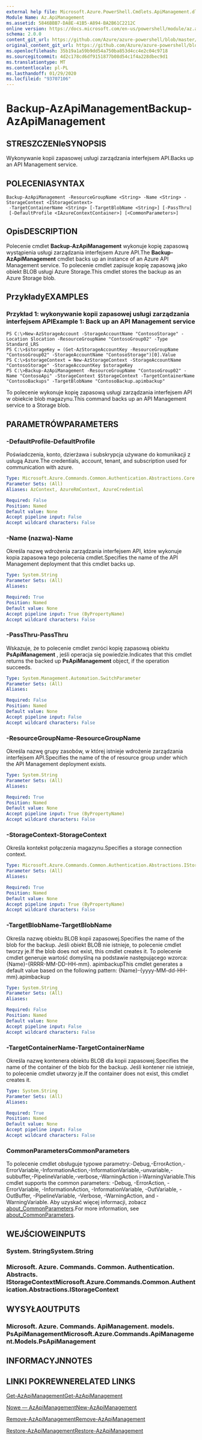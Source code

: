 ```yaml
---
external help file: Microsoft.Azure.PowerShell.Cmdlets.ApiManagement.dll-Help.xml
Module Name: Az.ApiManagement
ms.assetid: 5846BBB7-DA8E-41B5-A894-BA2B61C2212C
online version: https://docs.microsoft.com/en-us/powershell/module/az.apimanagement/backup-azapimanagement
schema: 2.0.0
content_git_url: https://github.com/Azure/azure-powershell/blob/master/src/ApiManagement/ApiManagement/help/Backup-AzApiManagement.md
original_content_git_url: https://github.com/Azure/azure-powershell/blob/master/src/ApiManagement/ApiManagement/help/Backup-AzApiManagement.md
ms.openlocfilehash: 35b19a1a59b9dd54a750ba853d4cc4e2c04c9718
ms.sourcegitcommit: 4d2c178cd6df9151877b08d54c1f4a228dbec9d1
ms.translationtype: MT
ms.contentlocale: pl-PL
ms.lasthandoff: 01/29/2020
ms.locfileid: "93707106"
---
```

# <span data-ttu-id="71cf9-101">Backup-AzApiManagement</span><span class="sxs-lookup"><span data-stu-id="71cf9-101">Backup-AzApiManagement</span></span>

## <span data-ttu-id="71cf9-102">STRESZCZENIe</span><span class="sxs-lookup"><span data-stu-id="71cf9-102">SYNOPSIS</span></span>
<span data-ttu-id="71cf9-103">Wykonywanie kopii zapasowej usługi zarządzania interfejsem API.</span><span class="sxs-lookup"><span data-stu-id="71cf9-103">Backs up an API Management service.</span></span>

## <span data-ttu-id="71cf9-104">POLECENIA</span><span class="sxs-lookup"><span data-stu-id="71cf9-104">SYNTAX</span></span>

```
Backup-AzApiManagement -ResourceGroupName <String> -Name <String> -StorageContext <IStorageContext>
 -TargetContainerName <String> [-TargetBlobName <String>] [-PassThru]
 [-DefaultProfile <IAzureContextContainer>] [<CommonParameters>]
```

## <span data-ttu-id="71cf9-105">Opis</span><span class="sxs-lookup"><span data-stu-id="71cf9-105">DESCRIPTION</span></span>
<span data-ttu-id="71cf9-106">Polecenie cmdlet **Backup-AzApiManagement** wykonuje kopię zapasową wystąpienia usługi zarządzania interfejsem Azure API.</span><span class="sxs-lookup"><span data-stu-id="71cf9-106">The **Backup-AzApiManagement** cmdlet backs up an instance of an Azure API Management service.</span></span>
<span data-ttu-id="71cf9-107">To polecenie cmdlet zapisuje kopię zapasową jako obiekt BLOB usługi Azure Storage.</span><span class="sxs-lookup"><span data-stu-id="71cf9-107">This cmdlet stores the backup as an Azure Storage blob.</span></span>

## <span data-ttu-id="71cf9-108">Przykłady</span><span class="sxs-lookup"><span data-stu-id="71cf9-108">EXAMPLES</span></span>

### <span data-ttu-id="71cf9-109">Przykład 1: wykonywanie kopii zapasowej usługi zarządzania interfejsem API</span><span class="sxs-lookup"><span data-stu-id="71cf9-109">Example 1: Back up an API Management service</span></span>
```
PS C:\>New-AzStorageAccount -StorageAccountName "ContosoStorage" -Location $location -ResourceGroupName "ContosoGroup02" -Type Standard_LRS
PS C:\>$storageKey = (Get-AzStorageAccountKey -ResourceGroupName "ContosoGroup02" -StorageAccountName "ContosoStorage")[0].Value
PS C:\>$storageContext = New-AzStorageContext -StorageAccountName "ContosoStorage" -StorageAccountKey $storageKey
PS C:\>Backup-AzApiManagement -ResourceGroupName "ContosoGroup02" -Name "ContosoApi" -StorageContext $StorageContext -TargetContainerName "ContosoBackups" -TargetBlobName "ContosoBackup.apimbackup"
```

<span data-ttu-id="71cf9-110">To polecenie wykonuje kopię zapasową usługi zarządzania interfejsem API w obiekcie blob magazynu.</span><span class="sxs-lookup"><span data-stu-id="71cf9-110">This command backs up an API Management service to a Storage blob.</span></span>

## <span data-ttu-id="71cf9-111">PARAMETRÓW</span><span class="sxs-lookup"><span data-stu-id="71cf9-111">PARAMETERS</span></span>

### <span data-ttu-id="71cf9-112">-DefaultProfile</span><span class="sxs-lookup"><span data-stu-id="71cf9-112">-DefaultProfile</span></span>
<span data-ttu-id="71cf9-113">Poświadczenia, konto, dzierżawa i subskrypcja używane do komunikacji z usługą Azure.</span><span class="sxs-lookup"><span data-stu-id="71cf9-113">The credentials, account, tenant, and subscription used for communication with azure.</span></span>

```yaml
Type: Microsoft.Azure.Commands.Common.Authentication.Abstractions.Core.IAzureContextContainer
Parameter Sets: (All)
Aliases: AzContext, AzureRmContext, AzureCredential

Required: False
Position: Named
Default value: None
Accept pipeline input: False
Accept wildcard characters: False
```

### <span data-ttu-id="71cf9-114">-Name (nazwa)</span><span class="sxs-lookup"><span data-stu-id="71cf9-114">-Name</span></span>
<span data-ttu-id="71cf9-115">Określa nazwę wdrożenia zarządzania interfejsem API, które wykonuje kopia zapasowa tego polecenia cmdlet.</span><span class="sxs-lookup"><span data-stu-id="71cf9-115">Specifies the name of the API Management deployment that this cmdlet backs up.</span></span>

```yaml
Type: System.String
Parameter Sets: (All)
Aliases:

Required: True
Position: Named
Default value: None
Accept pipeline input: True (ByPropertyName)
Accept wildcard characters: False
```

### <span data-ttu-id="71cf9-116">-PassThru</span><span class="sxs-lookup"><span data-stu-id="71cf9-116">-PassThru</span></span>
<span data-ttu-id="71cf9-117">Wskazuje, że to polecenie cmdlet zwróci kopię zapasową obiektu **PsApiManagement** , jeśli operacja się powiedzie.</span><span class="sxs-lookup"><span data-stu-id="71cf9-117">Indicates that this cmdlet returns the backed up **PsApiManagement** object, if the operation succeeds.</span></span>

```yaml
Type: System.Management.Automation.SwitchParameter
Parameter Sets: (All)
Aliases:

Required: False
Position: Named
Default value: None
Accept pipeline input: False
Accept wildcard characters: False
```

### <span data-ttu-id="71cf9-118">-ResourceGroupName</span><span class="sxs-lookup"><span data-stu-id="71cf9-118">-ResourceGroupName</span></span>
<span data-ttu-id="71cf9-119">Określa nazwę grupy zasobów, w której istnieje wdrożenie zarządzania interfejsem API.</span><span class="sxs-lookup"><span data-stu-id="71cf9-119">Specifies the name of the of resource group under which the API Management deployment exists.</span></span>

```yaml
Type: System.String
Parameter Sets: (All)
Aliases:

Required: True
Position: Named
Default value: None
Accept pipeline input: True (ByPropertyName)
Accept wildcard characters: False
```

### <span data-ttu-id="71cf9-120">-StorageContext</span><span class="sxs-lookup"><span data-stu-id="71cf9-120">-StorageContext</span></span>
<span data-ttu-id="71cf9-121">Określa kontekst połączenia magazynu.</span><span class="sxs-lookup"><span data-stu-id="71cf9-121">Specifies a storage connection context.</span></span>

```yaml
Type: Microsoft.Azure.Commands.Common.Authentication.Abstractions.IStorageContext
Parameter Sets: (All)
Aliases:

Required: True
Position: Named
Default value: None
Accept pipeline input: True (ByPropertyName)
Accept wildcard characters: False
```

### <span data-ttu-id="71cf9-122">-TargetBlobName</span><span class="sxs-lookup"><span data-stu-id="71cf9-122">-TargetBlobName</span></span>
<span data-ttu-id="71cf9-123">Określa nazwę obiektu BLOB kopii zapasowej.</span><span class="sxs-lookup"><span data-stu-id="71cf9-123">Specifies the name of the blob for the backup.</span></span>
<span data-ttu-id="71cf9-124">Jeśli obiekt BLOB nie istnieje, to polecenie cmdlet tworzy je.</span><span class="sxs-lookup"><span data-stu-id="71cf9-124">If the blob does not exist, this cmdlet creates it.</span></span>
<span data-ttu-id="71cf9-125">To polecenie cmdlet generuje wartość domyślną na podstawie następującego wzorca: {Name}-{RRRR-MM-DD-HH-mm}. apimbackup</span><span class="sxs-lookup"><span data-stu-id="71cf9-125">This cmdlet generates a default value based on the following pattern: {Name}-{yyyy-MM-dd-HH-mm}.apimbackup</span></span>

```yaml
Type: System.String
Parameter Sets: (All)
Aliases:

Required: False
Position: Named
Default value: None
Accept pipeline input: False
Accept wildcard characters: False
```

### <span data-ttu-id="71cf9-126">-TargetContainerName</span><span class="sxs-lookup"><span data-stu-id="71cf9-126">-TargetContainerName</span></span>
<span data-ttu-id="71cf9-127">Określa nazwę kontenera obiektu BLOB dla kopii zapasowej.</span><span class="sxs-lookup"><span data-stu-id="71cf9-127">Specifies the name of the container of the blob for the backup.</span></span>
<span data-ttu-id="71cf9-128">Jeśli kontener nie istnieje, to polecenie cmdlet utworzy je.</span><span class="sxs-lookup"><span data-stu-id="71cf9-128">If the container does not exist, this cmdlet creates it.</span></span>

```yaml
Type: System.String
Parameter Sets: (All)
Aliases:

Required: True
Position: Named
Default value: None
Accept pipeline input: False
Accept wildcard characters: False
```

### <span data-ttu-id="71cf9-129">CommonParameters</span><span class="sxs-lookup"><span data-stu-id="71cf9-129">CommonParameters</span></span>
<span data-ttu-id="71cf9-130">To polecenie cmdlet obsługuje typowe parametry:-Debug,-ErrorAction,-ErrorVariable,-InformationAction,-InformationVariable,-unvariable,-subbuffer,-PipelineVariable,-verbose,-WarningAction i-WarningVariable.</span><span class="sxs-lookup"><span data-stu-id="71cf9-130">This cmdlet supports the common parameters: -Debug, -ErrorAction, -ErrorVariable, -InformationAction, -InformationVariable, -OutVariable, -OutBuffer, -PipelineVariable, -Verbose, -WarningAction, and -WarningVariable.</span></span> <span data-ttu-id="71cf9-131">Aby uzyskać więcej informacji, zobacz [about_CommonParameters](https://go.microsoft.com/fwlink/?LinkID=113216).</span><span class="sxs-lookup"><span data-stu-id="71cf9-131">For more information, see [about_CommonParameters](https://go.microsoft.com/fwlink/?LinkID=113216).</span></span>

## <span data-ttu-id="71cf9-132">WEJŚCIOWE</span><span class="sxs-lookup"><span data-stu-id="71cf9-132">INPUTS</span></span>

### <span data-ttu-id="71cf9-133">System. String</span><span class="sxs-lookup"><span data-stu-id="71cf9-133">System.String</span></span>

### <span data-ttu-id="71cf9-134">Microsoft. Azure. Commands. Common. Authentication. Abstracts. IStorageContext</span><span class="sxs-lookup"><span data-stu-id="71cf9-134">Microsoft.Azure.Commands.Common.Authentication.Abstractions.IStorageContext</span></span>

## <span data-ttu-id="71cf9-135">WYSYŁA</span><span class="sxs-lookup"><span data-stu-id="71cf9-135">OUTPUTS</span></span>

### <span data-ttu-id="71cf9-136">Microsoft. Azure. Commands. ApiManagement. models. PsApiManagement</span><span class="sxs-lookup"><span data-stu-id="71cf9-136">Microsoft.Azure.Commands.ApiManagement.Models.PsApiManagement</span></span>

## <span data-ttu-id="71cf9-137">INFORMACYJN</span><span class="sxs-lookup"><span data-stu-id="71cf9-137">NOTES</span></span>

## <span data-ttu-id="71cf9-138">LINKI POKREWNE</span><span class="sxs-lookup"><span data-stu-id="71cf9-138">RELATED LINKS</span></span>

[<span data-ttu-id="71cf9-139">Get-AzApiManagement</span><span class="sxs-lookup"><span data-stu-id="71cf9-139">Get-AzApiManagement</span></span>](./Get-AzApiManagement.md)

[<span data-ttu-id="71cf9-140">Nowe — AzApiManagement</span><span class="sxs-lookup"><span data-stu-id="71cf9-140">New-AzApiManagement</span></span>](./New-AzApiManagement.md)

[<span data-ttu-id="71cf9-141">Remove-AzApiManagement</span><span class="sxs-lookup"><span data-stu-id="71cf9-141">Remove-AzApiManagement</span></span>](./Remove-AzApiManagement.md)

[<span data-ttu-id="71cf9-142">Restore-AzApiManagement</span><span class="sxs-lookup"><span data-stu-id="71cf9-142">Restore-AzApiManagement</span></span>](./Restore-AzApiManagement.md)


